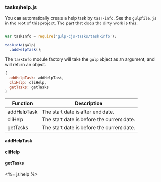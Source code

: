 ### tasks/help.js

You can automatically create a help task by `task-info`. See the `gulpfile.js` in the root of this project. The part that does the dirty work is this:

```js

var taskInfo = require('gulp-cjs-tasks/task-info');

taskInfo(gulp)
  .addHelpTask();

```

The `taskInfo` module factory will take the `gulp` object as an argument, and will
return an object.

```js
{
  addHelpTask: addHelpTask,
  cliHelp: cliHelp,
  getTasks: getTasks
}
```

Function | Description
---------- | -------------
addHelpTask | The start date is after end date.
cliHelp | The start date is before the current date.
getTasks | The start date is before the current date.


#### addHelpTask

#### cliHelp

#### getTasks


<%= js.help %>
